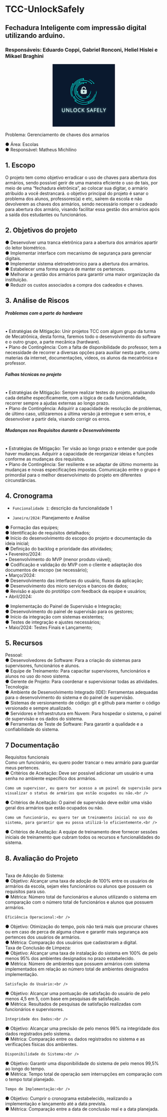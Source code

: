# TCC-UnlockSafely
<h2>Fechadura Inteligente com impressão digital utilizando arduino.</h2>

<h3>Responsáveis: Eduardo Coppi, Gabriel Ronconi, Heliel Hislei e Mikael Braghini</h3>

<div align="center">
	<img src="LogoProjetoTCC.png" width="200px">
</div>


Problema: Gerenciamento de chaves dos armarios 

●	Área: Escolas<br />
●	Responsável: Matheus Michilino<br />
<h2>1. Escopo</h2>
O projeto tem como objetivo erradicar o uso de chaves para abertura dos armários, sendo possível gerir de uma maneira eficiente o uso de tais, por meio de uma “fechadura eletrônica”, ao colocar sua digitar, o armário atribuído a você destrancará. o objetivo principal do projeto é sanar o problema dos alunos, professores(a) e etc, saírem da escola e não devolverem as chaves dos armários, sendo necessário romper o cadeado para abertura dos armário, visando facilitar essa gestão dos armários após a saída dos estudantes ou funcionários.
<h2>2. Objetivos do projeto</h2>
●	Desenvolver uma tranca eletrônica para a abertura dos armários apartir do leitor biométrico.<br />
●	Implementar interface com mecanismo de segurança para gerenciar digitais.<br />
●	Implementar sistema eletroeletronico para a abertura dos armários.<br />
●	Estabelecer uma forma segura de manter os pertences.<br />
●	Melhorar a gestão dos armários para garantir uma maior organização da instituição.<br />
●	Reduzir os custos associados a compra dos cadeados e chaves.<br />

<h2>3. Análise de Riscos</h2>
<h5>Problemas com a parte do hardware</h5><br />
•	Estratégias de Mitigação: Unir projetos TCC com algum grupo da turma de Mecatrônica, desta forma, faremos todo o desenvolvimento do software e o outro grupo, a parte mecânica (hardware).<br />
•	Plano de Contingência: Com a falta de disponibilidade do professor, tem a necessidade de recorrer a diversas opções para auxiliar nesta parte, como materias da internet, documentações, vídeos, os alunos da mecatrônica e professor.<br />

<h5>Falhas técnicas no projeto</h5><br />
•	Estratégias de Mitigação: Sempre realizar testes do projeto, analisando cada detalhe especificamente, com a lógica de cada funcionalidade, recorrer sempre a ajudas externas ao longo prazo.<br />
•	Plano de Contingência: Adquirir a capacidade de resolução de problemas, de último caso, utilizaremos a última versão já entregue e sem erros, e desenvolver a partir dela, visando corrigir os erros.<br />

<h5>Mudanças nos Requisitos durante o Desenvolvimento</h5><br />
•	Estratégias de Mitigação: Ter visão ao longo prazo e entender que pode haver mudanças. Adquirir a capacidade de reorganizar ideias e funções conforme as mudanças dos requisitos.<br />
•	Plano de Contingência: Ser resiliente e se adaptar de último momento às mudanças e novas especificações impostas. Comunicação entre o grupo é primordial para o melhor desenvolvimeto do projeto em diferentes circunstâncias.<br />

<h2>4. Cronograma</h2>

- `Funcionalidade 1`: descrição da funcionalidade 1

- `Janeiro/2024`: Planejamento e Análise

●	Formação das equipes;<br />
●	Identificação de requisitos detalhados;<br />
●	Início do desenvolvimento do escopo do projeto e documentação da ideia inicial;<br />
●	Definição do backlog e prioridade das atividades;<br />
•	Fevereiro/2024: <br />
•	Desenvolvimento do MVP (menor produto viável);<br />
●	Codificação e validação do MVP com o cliente e adaptação dos documentos de escopo (se necessário);<br />
•	Março/2024: <br />
●	Desenvolvimento das interfaces do usuário, fluxos da aplicação;<br />
●	Desenvolvimento dos micro serviços e bancos de dados;<br />
●	Revisão e ajuste do protótipo com feedback da equipe e usuários;<br />
•	Abril/2024: <br />

●	Implementação do Painel de Supervisão e Integração;<br />
●	Desenvolvimento do painel de supervisão para os gestores;<br />
●	Início da integração com sistemas existentes;<br />
●	Testes de integração e ajustes necessários;<br />
•	Maio/2024: Testes Finais e Lançamento;<br />

<h2>5. Recursos</h2>
	Pessoal:<br />
●	Desenvolvedores de Software: Para a criação do sistemas para supervisores, funcionários e alunos.<br />
●	Equipe de Treinamento: Para capacitar supervisores, funcionários e alunos no uso do novo sistema.<br />
●	Gerente de Projeto: Para coordenar e supervisionar todas as atividades.<br />
	Tecnologia:<br />
●	Ambiente de Desenvolvimento Integrado (IDE): Ferramentas adequadas para o desenvolvimento do sistema e do painel de supervisão.<br />
●	Sistemas de versionamento de código: git e github para manter o código versionado e sempre atualizado.<br />
●	Servidores e Infraestrutura em Nuvem: Para hospedar o sistema, o painel de supervisão e os dados do sistema.<br />
●	Ferramentas de Teste de Software: Para garantir a qualidade e a confiabilidade do sistema.<br />

 <h2>7 Documentação</h2>



Requisitos funcionais<br />
	Como um funcionário, eu quero poder trancar o meu armário para guardar meus pertences.<br />
●	Critérios de Aceitação: Deve ser possível adicionar um usuário e uma senha no ambiente específico dos armários.<br />
	
	
	Como um supervisor, eu quero ter acesso a um painel de supervisão para visualizar o status de armários que estão ocupados ou não.<br />
●	Critérios de Aceitação: O painel de supervisão deve exibir uma visão geral dos armários que estão ocupados ou não.<br />
	

	Como um funcionário, eu quero ter um treinamento inicial no uso do sistema, para garantir que eu possa utilizá-lo eficientemente.<br />
●	Critérios de Aceitação: A equipe de treinamento deve fornecer sessões iniciais de treinamento que cubram todos os recursos e funcionalidades do sistema.<br />
	
<h2>8. Avaliação do Projeto</h2><br />
	Taxa de Adoção do Sistema:<br />
●	Objetivo: Alcançar uma taxa de adoção de 100% entre os usuários de armários da escola, sejam eles funcionários ou alunos que possuem os requisitos para uso.<br />
●	Métrica: Número total de funcionários e alunos utilizando o sistema em comparação com o número total de funcionários e alunos que possuem armários.<br />
	
	Eficiência Operacional:<br />
●	Objetivo: Otimização do tempo, pois não terá mais que procurar chaves ou em caso de perca de alguma chave e garantir mais segurança aos pertences dos usuários de armários. <br />
●	Métrica: Comparação dos usuários que cadastraram a digital.<br />
	Taxa de Conclusão de Limpeza:<br />
●	Objetivo: Alcançar uma taxa de instalação do sistema em 100% de pelo menos 95% dos ambientes designados no prazo estabelecido.<br />
●	Métrica: Número de ambientes que possuem armários com sistema implementados em relação ao número total de ambientes designados implementação.<br />
	
	Satisfação do Usuário:<br />
●	Objetivo: Alcançar uma pontuação de satisfação do usuário de pelo menos 4,5 em 5, com base em pesquisas de satisfação.<br />
●	Métrica: Resultados de pesquisas de satisfação realizadas com funcionários e supervisores.<br />
	
	Integridade dos Dados:<br />
●	Objetivo: Alcançar uma precisão de pelo menos 98% na integridade dos dados registrados pelo sistema.<br />
●	Métrica: Comparação entre os dados registrados no sistema e as verificações físicas dos ambientes.<br />
	
	Disponibilidade do Sistema:<br />
●	Objetivo: Garantir uma disponibilidade do sistema de pelo menos 99,5% ao longo do tempo.<br />
●	Métrica: Tempo total de operação sem interrupções em comparação com o tempo total planejado.<br />
	
	Tempo de Implementação:<br />
●	Objetivo: Cumprir o cronograma estabelecido, realizando a implementação e lançamento até a data prevista.<br />
●	Métrica: Comparação entre a data de conclusão real e a data planejada.<br />
